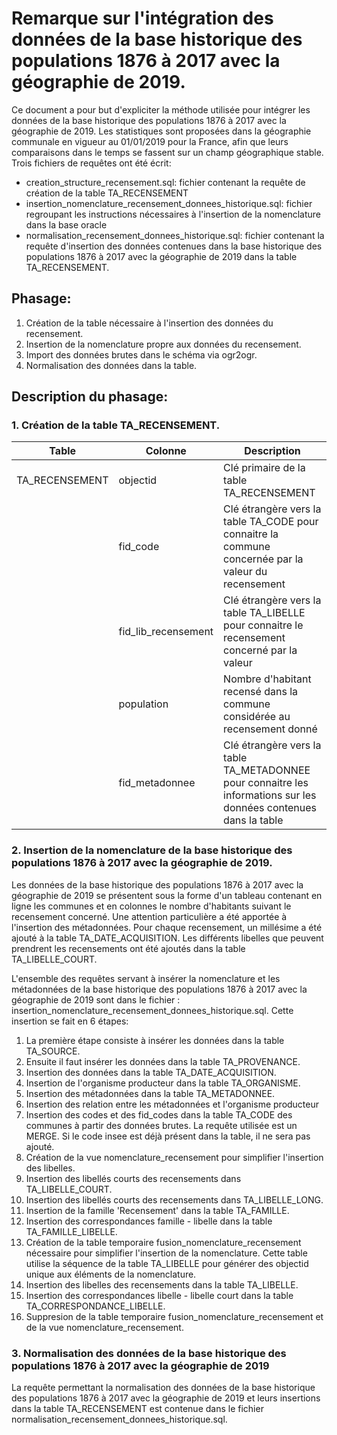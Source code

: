 # Remarque sur l'intégration des données de la base historique des populations 1876 à 2017 avec la géographie de 2019.

Ce document a pour but d'expliciter la méthode utilisée pour intégrer les données de la base historique des populations 1876 à 2017 avec la géographie de 2019.
Les statistiques sont proposées dans la géographie communale en vigueur au 01/01/2019 pour la France, afin que leurs comparaisons dans le temps se fassent sur un champ géographique stable.
Trois fichiers de requêtes ont été écrit:
* creation_structure_recensement.sql: fichier contenant la requête de création de la table TA_RECENSEMENT
* insertion_nomenclature_recensement_donnees_historique.sql: fichier regroupant les instructions nécessaires à l'insertion de la nomenclature dans la base oracle
* normalisation_recensement_donnees_historique.sql: fichier contenant la requête d'insertion des données contenues dans la base historique des populations 1876 à 2017 avec la géographie de 2019 dans la table TA_RECENSEMENT.

## Phasage:

1. Création de la table nécessaire à l'insertion des données du recensement.
2. Insertion de la nomenclature propre aux données du recensement.
3. Import des données brutes dans le schéma via ogr2ogr.
4. Normalisation des données dans la table.

## Description du phasage:

### 1. Création de la table TA_RECENSEMENT.

| Table | Colonne | Description
| ------ | ------ | ----- |
| TA_RECENSEMENT | objectid | Clé primaire de la table TA_RECENSEMENT |
|| fid_code | Clé étrangère vers la table TA_CODE pour connaitre la commune concernée par la valeur du recensement |
|| fid_lib_recensement | Clé étrangère vers la table TA_LIBELLE pour connaitre le recensement concerné par la valeur | 
|| population | Nombre d'habitant recensé dans la commune considérée au recensement donné |
|| fid_metadonnee | Clé étrangère vers la table TA_METADONNEE pour connaitre les informations sur les données contenues dans la table |


### 2. Insertion de la nomenclature de la base historique des populations 1876 à 2017 avec la géographie de 2019.

Les données de la base historique des populations 1876 à 2017 avec la géographie de 2019 se présentent sous la forme d'un tableau contenant en ligne les communes et en colonnes le nombre d'habitants suivant le recensement concerné.
Une attention particulière a été apportée à l'insertion des métadonnées. Pour chaque recensement, un millésime a été ajouté à la table TA_DATE_ACQUISITION.
Les différents libelles que peuvent prendrent les recensements ont été ajoutés dans la table TA_LIBELLE_COURT.

L'ensemble des requêtes servant à insérer la nomenclature et les métadonnées de la base historique des populations 1876 à 2017 avec la géographie de 2019 sont dans le fichier : insertion_nomenclature_recensement_donnees_historique.sql.
Cette insertion se fait en 6 étapes:
1. La première étape consiste à insérer les données dans la table TA_SOURCE.
2. Ensuite il faut insérer les données dans la table TA_PROVENANCE.
3. Insertion des données dans la table TA_DATE_ACQUISITION.
4. Insertion de l'organisme producteur dans la table TA_ORGANISME.
5. Insertion des métadonnées dans la table TA_METADONNEE.
6. Insertion des relation entre les métadonnées et l'organisme producteur
7. Insertion des codes et des fid_codes dans la table TA_CODE des communes à partir des données brutes. La requête utilisée est un MERGE. Si le code insee est déjà présent dans la table, il ne sera pas ajouté.
8. Création de la vue nomenclature_recensement pour simplifier l'insertion des libelles.
9. Insertion des libellés courts des recensements dans TA_LIBELLE_COURT.
10. Insertion des libellés courts des recensements dans TA_LIBELLE_LONG.
11. Insertion de la famille 'Recensement' dans la table TA_FAMILLE.
12. Insertion des correspondances famille - libelle dans la table TA_FAMILLE_LIBELLE.
13. Création de la table temporaire fusion_nomenclature_recensement nécessaire pour simplifier l'insertion de la nomenclature. Cette table utilise la séquence de la table TA_LIBELLE pour générer des objectid unique aux éléments de la nomenclature.
14. Insertion des libelles des recensements dans la table TA_LIBELLE.
15. Insertion des correspondances libelle - libelle court dans la table TA_CORRESPONDANCE_LIBELLE.
16. Suppresion de la table temporaire fusion_nomenclature_recensement et de la vue nomenclature_recensement.

### 3. Normalisation des données de la base historique des populations 1876 à 2017 avec la géographie de 2019

La requête permettant la normalisation des données de la base historique des populations 1876 à 2017 avec la géographie de 2019 et leurs insertions dans la table TA_RECENSEMENT est contenue dans le fichier normalisation_recensement_donnees_historique.sql.